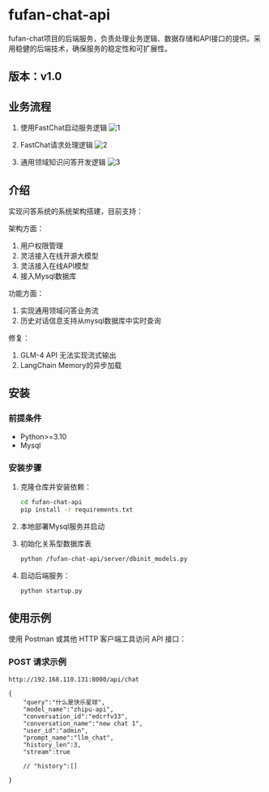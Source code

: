 # fufan-chat-api
fufan-chat项目的后端服务，负责处理业务逻辑、数据存储和API接口的提供。采用稳健的后端技术，确保服务的稳定性和可扩展性。

## 版本：v1.0

## 业务流程

1. 使用FastChat启动服务逻辑
![1](https://muyu001.oss-cn-beijing.aliyuncs.com/img/1.png)

2. FastChat请求处理逻辑
![2](https://muyu001.oss-cn-beijing.aliyuncs.com/img/2.png)

3. 通用领域知识问答开发逻辑
![3](https://muyu001.oss-cn-beijing.aliyuncs.com/img/3.png)

## 介绍

实现问答系统的系统架构搭建，目前支持：

架构方面：
1. 用户权限管理
2. 灵活接入在线开源大模型
3. 灵活接入在线API模型
4. 接入Mysql数据库

功能方面：

1. 实现通用领域问答业务流
2. 历史对话信息支持从mysql数据库中实时查询

修复：
1. GLM-4 API 无法实现流式输出
2. LangChain Memory的异步加载

## 安装

### 前提条件

- Python>=3.10
- Mysql

### 安装步骤

1. 克隆仓库并安装依赖：
    ```bash
    cd fufan-chat-api
    pip install -r requirements.txt
    ```
2. 本地部署Mysql服务并启动
3. 初始化关系型数据库表
    ```bash
    python /fufan-chat-api/server/dbinit_models.py
    ```

4. 启动后端服务：
    ```bash
    python startup.py
    ```

## 使用示例

使用 Postman 或其他 HTTP 客户端工具访问 API 接口：

### POST 请求示例

```http
http://192.168.110.131:8000/api/chat

{
    "query":"什么是快乐星球",
    "model_name":"zhipu-api",
    "conversation_id":"edcrfv33",
    "conversation_name":"new chat 1",
    "user_id":"admin",
    "prompt_name":"llm_chat",
    "history_len":3,
    "stream":true

    // "history":[]    

}
```